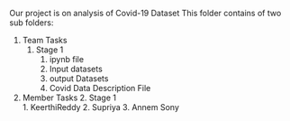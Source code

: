 Our project is on analysis of Covid-19 Dataset
This folder contains of two sub folders:
1. Team Tasks
    1. Stage 1
        1. ipynb file
        2. Input datasets
        3. output Datasets
        4. Covid Data Description File
2. Member Tasks
    2. Stage 1   
        1. KeerthiReddy
        2. Supriya
        3. Annem Sony
